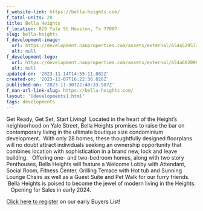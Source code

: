 ```yaml
---
f_website-link: https://bella-heights.com/
f_total-units: 28
title: Bella Heights
f_location: 829 Yale St Houston, Tx 77007
slug: bella-heights
f_development-image:
  url: https://development.nanproperties.com/assets/external/654a520572dfe6dd15dcd096_1201201.jpg
  alt: null
f_development-logo:
  url: https://development.nanproperties.com/assets/external/654a602098444476ff0fa7e2_bh_logo_c202.png
  alt: null
updated-on: '2023-11-14T14:55:11.082Z'
created-on: '2023-11-07T16:22:36.028Z'
published-on: '2023-11-30T22:40:33.987Z'
f_nan-url-link-slug: https://bella-heights.com/
layout: '[developments].html'
tags: developments
---
```


Get Ready, Get Set, Start Living!  Located in the heart of the Height’s neighborhood on Yale Street, Bella Heights promises to raise the bar on contemporary living in the ultimate boutique size condominium development.  With only 28 homes, these thoughtfully designed floorplans will no doubt attract individuals seeking an ownership opportunity that combines location with sophistication in a brand new, lock and leave building.   Offering one- and two-bedroom homes, along with two story Penthouses, Bella Heights will feature a Welcome Lobby with Attendant, Social Room, Fitness Center, Grilling Terrace with Hot tub and Sunning Lounge Chairs as well as a Guest Suite and Pet Walk for our furry friends.  Bella Heights is poised to become the jewel of modern living in the Heights.    Opening for Sales in early 2024.

[Click here to register](https://bella-heights.com/) on our early Buyers List!
